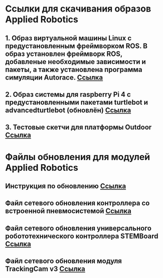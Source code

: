 # Ссылки для скачивания образов Applied Robotics
## 1. Образ виртуальной машины Linux с предустановленным фреймворком ROS. В образ установлен фреймворк ROS, добавленые необходимые зависимости и пакеты, а также установлена программа симуляции Autorace. [Ссылка](https://disk.yandex.ru/d/B1kjPx1Lj91Pmg "Логин виртуальной машины - tb3 , пароль - 123")

## 2. Образ системы для raspberry Pi 4 c предустановленными пакетами turtlebot и advancedturtlebot (обновлён) [Ссылка](https://disk.yandex.ru/d/Doi1z1vVWr0MDw "Логин виртуальной машины - ubuntu , пароль - 12345678")

## 3. Тестовые скетчи для платформы Outdoor [Ссылка](https://disk.yandex.ru/d/mLkecNHgV5yHJg)

# Файлы обновления для модулей Applied Robotics
## Инструкция по обновлению [Ссылка](https://disk.yandex.ru/i/xmmrCy5__QCDaA)
## Файл сетевого обновления контроллера со встроенной пневмосистемой [Ссылка](https://disk.yandex.ru/d/uXaayfJsK6AdEw)
## Файл сетевого обновления универсального робототехнического контроллера STEMBoard [Ссылка](https://disk.yandex.ru/d/X6g9RgxIS9Q1nQ)
## Файл сетевого обновления модуля TrackingCam v3 [Ссылка](https://disk.yandex.ru/d/QZ5so4NZoA2eGA)

